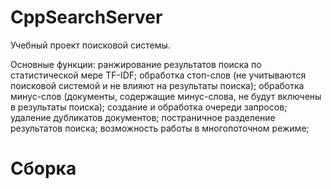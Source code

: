 # СppSearchServer
Учебный проект поисковой системы. 

Основные функции:
    ранжирование результатов поиска по статистической мере TF-IDF;
    обработка стоп-слов (не учитываются поисковой системой и не влияют на результаты поиска);
    обработка минус-слов (документы, содержащие минус-слова, не будут включены в результаты поиска);
    создание и обработка очереди запросов;
    удаление дубликатов документов;
    постраничное разделение результатов поиска;
    возможность работы в многопоточном режиме;
	
# Сборка